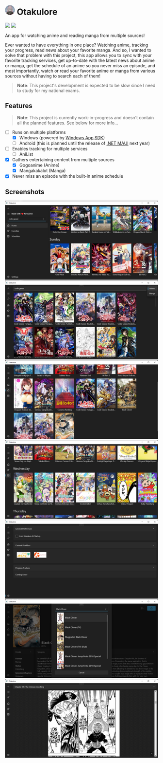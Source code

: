 # <img src=".github/icon.png" width="32"/> Otakulore

[![](https://img.shields.io/badge/Powered%20By-.NET-blue?logo=microsoft&style=flat-square)](https://dotnet.microsoft.com)
[![](https://img.shields.io/badge/Made%20With-Visual%20Studio-blue?logo=visual-studio&style=flat-square)](https://visualstudio.microsoft.com)

An app for watching anime and reading manga from multiple sources!

Ever wanted to have everything in one place? Watching anime, tracking your progress, read news about your favorite manga. And so, I wanted to solve that problem with this project, this app allows you to sync with your favorite tracking services, get up-to-date with the latest news about anime or manga, get the schedule of an anime so you never miss an episode, and most importantly, watch or read your favorite anime or manga from various sources without having to search each of them!

> **Note**: This project's development is expected to be slow since I need to study for my national exams.

## Features

> **Note**: This project is currently work-in-progress and doesn't contain all the planned features. See below for more info...

* [ ] Runs on multiple platforms
  * [X] Windows (powered by [Windows App SDK](https://github.com/microsoft/WindowsAppSDK))
  * [ ] Android (this is planned until the release of [.NET MAUI](https://docs.microsoft.com/dotnet/maui/what-is-maui) next year)
* [ ] Enables tracking for multiple services
  * [ ] AniList
* [X] Gathers entertaining content from multiple sources
  * [X] Gogoanime (Anime)
  * [X] Mangakakalot (Manga)
* [X] Never miss an episode with the built-in anime schedule

## Screenshots

![](.github/images/0.png)
![](.github/images/1.png)
![](.github/images/2.png)
![](.github/images/3.png)
![](.github/images/4.png)
![](.github/images/5.png)
![](.github/images/6.png)